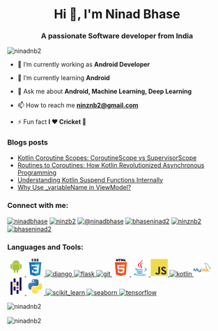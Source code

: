 <h1 align="center">Hi 👋, I'm Ninad Bhase</h1>
<h3 align="center">A passionate Software developer from India</h3>

<p align="left"> <img src="https://komarev.com/ghpvc/?username=ninadnb2&label=Profile%20views&color=0e75b6&style=flat" alt="ninadnb2" /> </p>

- 🔭 I’m currently working as **Android Developer**

- 🌱 I’m currently learning **Android**

- 💬 Ask me about **Android, Machine Learning, Deep Learning**

- 📫 How to reach me **ninznb2@gmail.com**

- ⚡ Fun fact **I ❤️ Cricket 🏏**

### Blogs posts
<!-- BLOG-POST-LIST:START -->
- [Kotlin Coroutine Scopes: CoroutineScope vs SupervisorScope](https://proandroiddev.com/kotlin-coroutine-scopes-coroutinescope-vs-supervisorscope-5ce334801ae0?source=rss-470c0514f83f------2)
- [Routines to Coroutines: How Kotlin Revolutionized Asynchronous Programming](https://proandroiddev.com/routines-to-coroutines-how-kotlin-revolutionized-asynchronous-programming-420df96b59f7?source=rss-470c0514f83f------2)
- [Understanding Kotlin Suspend Functions Internally](https://proandroiddev.com/understanding-kotlin-suspend-functions-internally-eabbc723d7fd?source=rss-470c0514f83f------2)
- [Why Use _variableName in ViewModel?](https://medium.com/@ninadbhase/why-use-variablename-in-viewmodel-f44b3bf1c4d7?source=rss-470c0514f83f------2)
<!-- BLOG-POST-LIST:END -->

<h3 align="left">Connect with me:</h3>
<p align="left">
<a href="https://linkedin.com/in/ninadbhase" target="blank"><img align="center" src="https://raw.githubusercontent.com/rahuldkjain/github-profile-readme-generator/master/src/images/icons/Social/linked-in-alt.svg" alt="ninadbhase" height="30" width="40" /></a>
<a href="https://kaggle.com/ninzb2" target="blank"><img align="center" src="https://raw.githubusercontent.com/rahuldkjain/github-profile-readme-generator/master/src/images/icons/Social/kaggle.svg" alt="ninzb2" height="30" width="40" /></a>
<a href="https://medium.com/@ninadbhase" target="blank"><img align="center" src="https://raw.githubusercontent.com/rahuldkjain/github-profile-readme-generator/master/src/images/icons/Social/medium.svg" alt="@ninadbhase" height="30" width="40" /></a>
<a href="https://www.hackerrank.com/bhaseninad2" target="blank"><img align="center" src="https://raw.githubusercontent.com/rahuldkjain/github-profile-readme-generator/master/src/images/icons/Social/hackerrank.svg" alt="bhaseninad2" height="30" width="40" /></a>
<a href="https://www.leetcode.com/ninznb2" target="blank"><img align="center" src="https://raw.githubusercontent.com/rahuldkjain/github-profile-readme-generator/master/src/images/icons/Social/leet-code.svg" alt="ninznb2" height="30" width="40" /></a>
<a href="https://auth.geeksforgeeks.org/user/bhaseninad2" target="blank"><img align="center" src="https://raw.githubusercontent.com/rahuldkjain/github-profile-readme-generator/master/src/images/icons/Social/geeks-for-geeks.svg" alt="bhaseninad2" height="30" width="40" /></a>
</p>

<h3 align="left">Languages and Tools:</h3>
<p align="left"> <a href="https://developer.android.com" target="_blank" rel="noreferrer"> <img src="https://raw.githubusercontent.com/devicons/devicon/master/icons/android/android-original-wordmark.svg" alt="android" width="40" height="40"/> </a> <a href="https://www.w3schools.com/css/" target="_blank" rel="noreferrer"> <img src="https://raw.githubusercontent.com/devicons/devicon/master/icons/css3/css3-original-wordmark.svg" alt="css3" width="40" height="40"/> </a> <a href="https://www.djangoproject.com/" target="_blank" rel="noreferrer"> <img src="https://cdn.worldvectorlogo.com/logos/django.svg" alt="django" width="40" height="40"/> </a> <a href="https://flask.palletsprojects.com/" target="_blank" rel="noreferrer"> <img src="https://www.vectorlogo.zone/logos/pocoo_flask/pocoo_flask-icon.svg" alt="flask" width="40" height="40"/> </a> <a href="https://git-scm.com/" target="_blank" rel="noreferrer"> <img src="https://www.vectorlogo.zone/logos/git-scm/git-scm-icon.svg" alt="git" width="40" height="40"/> </a> <a href="https://www.w3.org/html/" target="_blank" rel="noreferrer"> <img src="https://raw.githubusercontent.com/devicons/devicon/master/icons/html5/html5-original-wordmark.svg" alt="html5" width="40" height="40"/> </a> <a href="https://www.java.com" target="_blank" rel="noreferrer"> <img src="https://raw.githubusercontent.com/devicons/devicon/master/icons/java/java-original.svg" alt="java" width="40" height="40"/> </a> <a href="https://developer.mozilla.org/en-US/docs/Web/JavaScript" target="_blank" rel="noreferrer"> <img src="https://raw.githubusercontent.com/devicons/devicon/master/icons/javascript/javascript-original.svg" alt="javascript" width="40" height="40"/> </a> <a href="https://kotlinlang.org" target="_blank" rel="noreferrer"> <img src="https://www.vectorlogo.zone/logos/kotlinlang/kotlinlang-icon.svg" alt="kotlin" width="40" height="40"/> </a> <a href="https://www.mysql.com/" target="_blank" rel="noreferrer"> <img src="https://raw.githubusercontent.com/devicons/devicon/master/icons/mysql/mysql-original-wordmark.svg" alt="mysql" width="40" height="40"/> </a> <a href="https://pandas.pydata.org/" target="_blank" rel="noreferrer"> <img src="https://raw.githubusercontent.com/devicons/devicon/2ae2a900d2f041da66e950e4d48052658d850630/icons/pandas/pandas-original.svg" alt="pandas" width="40" height="40"/> </a> <a href="https://www.python.org" target="_blank" rel="noreferrer"> <img src="https://raw.githubusercontent.com/devicons/devicon/master/icons/python/python-original.svg" alt="python" width="40" height="40"/> </a> <a href="https://scikit-learn.org/" target="_blank" rel="noreferrer"> <img src="https://upload.wikimedia.org/wikipedia/commons/0/05/Scikit_learn_logo_small.svg" alt="scikit_learn" width="40" height="40"/> </a> <a href="https://seaborn.pydata.org/" target="_blank" rel="noreferrer"> <img src="https://seaborn.pydata.org/_images/logo-mark-lightbg.svg" alt="seaborn" width="40" height="40"/> </a> <a href="https://www.tensorflow.org" target="_blank" rel="noreferrer"> <img src="https://www.vectorlogo.zone/logos/tensorflow/tensorflow-icon.svg" alt="tensorflow" width="40" height="40"/> </a> </p>

<p><img align="center" src="https://github-readme-stats.vercel.app/api/top-langs?username=ninadnb2&show_icons=true&theme=dark&locale=en&layout=compact" alt="ninadnb2" /></p>

<p><img align="center" src="https://github-readme-streak-stats.herokuapp.com/?user=ninadnb2&theme=highcontrast" alt="ninadnb2" /></p>
